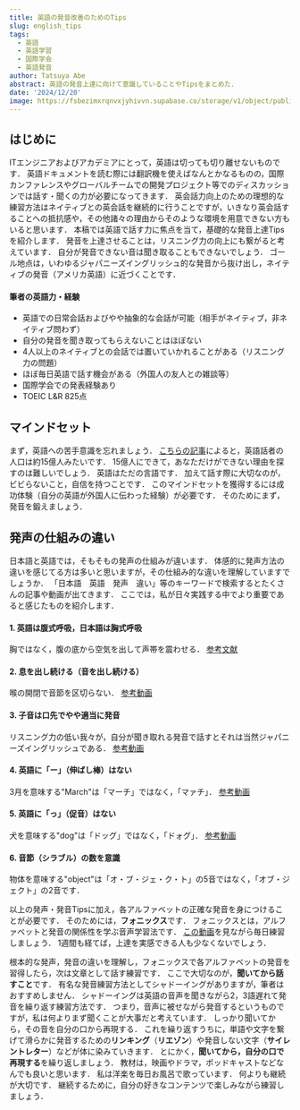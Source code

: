 ```yaml
---
title: 英語の発音改善のためのTips
slug: english_tips
tags:
  - 英語
  - 英語学習
  - 国際学会
  - 英語発音
author: Tatsuya Abe
abstract: 英語の発音上達に向けて意識していることやTipsをまとめた．
date: '2024/12/20'
image: https://fsbezimxrqnvxjyhivvn.supabase.co/storage/v1/object/public/blogThumbnail/english_tips.jpg?t=2025-01-16T14%3A07%3A37.236Z
---
```

## はじめに
ITエンジニアおよびアカデミアにとって，英語は切っても切り離せないものです．
英語ドキュメントを読む際には翻訳機を使えばなんとかなるものの，国際カンファレンスやグローバルチームでの開発プロジェクト等でのディスカッションでは話す・聞くの力が必要になってきます．
英会話力向上のための理想的な練習方法はネイティブとの英会話を継続的に行うことですが，いきなり英会話することへの抵抗感や，その他諸々の理由からそのような環境を用意できない方もいると思います．
本稿では英語で話す力に焦点を当て，基礎的な発音上達Tipsを紹介します．
発音を上達させることは，リスニング力の向上にも繋がると考えています．
自分が発音できない音は聞き取ることもできないでしょう．
ゴール地点は，いわゆるジャパニーズイングリッシュ的な発音から抜け出し，ネイティブの発音（アメリカ英語）に近づくことです．

#### 筆者の英語力・経験
- 英語での日常会話およびやや抽象的な会話が可能（相手がネイティブ，非ネイティブ問わず）
- 自分の発音を聞き取ってもらえないことはほぼない
- 4人以上のネイティブとの会話では置いていかれることがある（リスニング力の問題）
- ほぼ毎日英語で話す機会がある（外国人の友人との雑談等）
- 国際学会での発表経験あり
- TOEIC L&R 825点

## マインドセット
まず，英語への苦手意識を忘れましょう．
[こちらの記事](https://www.statista.com/statistics/266808/the-most-spoken-languages-worldwide/)によると，英語話者の人口は約15億人みたいです．
15億人にできて，あなただけができない理由を探すのは難しいでしょう．
英語はただの言語です．
加えて話す際に大切なのが，ビビらないこと，自信を持つことです．
このマインドセットを獲得するには成功体験（自分の英語が外国人に伝わった経験）が必要です．
そのためにまず，発音を鍛えましょう．

## 発声の仕組みの違い
日本語と英語では，そもそもの発声の仕組みが違います．
体感的に発声方法の違いを感じてる方は多いと思いますが，その仕組み的な違いを理解していますでしょうか．
「日本語　英語　発声　違い」等のキーワードで検索するとたくさんの記事や動画が出てきます．
ここでは，私が日々実践する中でより重要であると感じたものを紹介します．

#### 1. 英語は腹式呼吸，日本語は胸式呼吸
胸ではなく，腹の底から空気を出して声帯を震わせる．
[参考文献](https://ndlsearch.ndl.go.jp/books/R000000004-I023628127)

#### 2. 息を出し続ける（音を出し続ける）
喉の開閉で音節を区切らない．
[参考動画](https://youtu.be/cdQN0xTR5aY?si=pMtFcTXsNMGs2gfY)

#### 3. 子音は口先でやや適当に発音
リスニング力の低い我々が，自分が聞き取れる発音で話すとそれは当然ジャパニーズイングリッシュである．
[参考動画](https://youtube.com/shorts/W4ZKex1y0gI?si=vmrxP4n6tDDOrwpY)

#### 4. 英語に「ー」（伸ばし棒）はない
3月を意味する"March"は「マーチ」ではなく，「マァチ」．
[参考動画](https://youtu.be/82sNS3dFRNc?si=yvzI2iBMZBwg0ZPt)

#### 5. 英語に「っ」（促音）はない
犬を意味する"dog"は「ドッグ」ではなく，「ドォグ」．
[参考動画](https://youtu.be/tYJZJUmTdgA?si=a5-zozuAv9BMTKhV)

#### 6. 音節（シラブル）の数を意識
物体を意味する"object"は「オ・ブ・ジェ・ク・ト」の5音ではなく，「オブ・ジェクト」の2音です．

以上の発声・発音Tipsに加え，各アルファベットの正確な発音を身につけることが必要です．
そのためには，**フォニックス**です．
フォニックスとは，アルファベットと発音の関係性を学ぶ音声学習法です．
[この動画](https://youtu.be/eqzUPQ1EgpI?si=GqoD2djheEzrK47H)を見ながら毎日練習しましょう．
1週間も経てば，上達を実感できる人も少なくないでしょう．

根本的な発声，発音の違いを理解し，フォニックスで各アルファベットの発音を習得したら，次は文章として話す練習です．
ここで大切なのが，**聞いてから話すこと**です．
有名な発音練習方法としてシャドーイングがありますが，筆者はおすすめしません．
シャドーイングは英語の音声を聞きながら2，3語遅れて発音を繰り返す練習方法です．
つまり，音声に被せながら発音するというものですが，私は何よりまず聞くことが大事だと考えています．
しっかり聞いてから，その音を自分の口から再現する．
これを繰り返すうちに，単語や文字を繋げて滑らかに発音するための**リンキング**（**リエゾン**）や発音しない文字（**サイレントレター**）などが体に染みていきます．
とにかく，**聞いてから，自分の口で再現する**を繰り返しましょう．
教材は，映画やドラマ，ポッドキャストなどなんでも良いと思います．
私は洋楽を毎日お風呂で歌っています．
何よりも継続が大切です．
継続するために，自分の好きなコンテンツで楽しみながら練習しましょう．